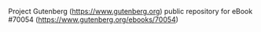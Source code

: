 Project Gutenberg (https://www.gutenberg.org) public repository for
eBook #70054 (https://www.gutenberg.org/ebooks/70054)

